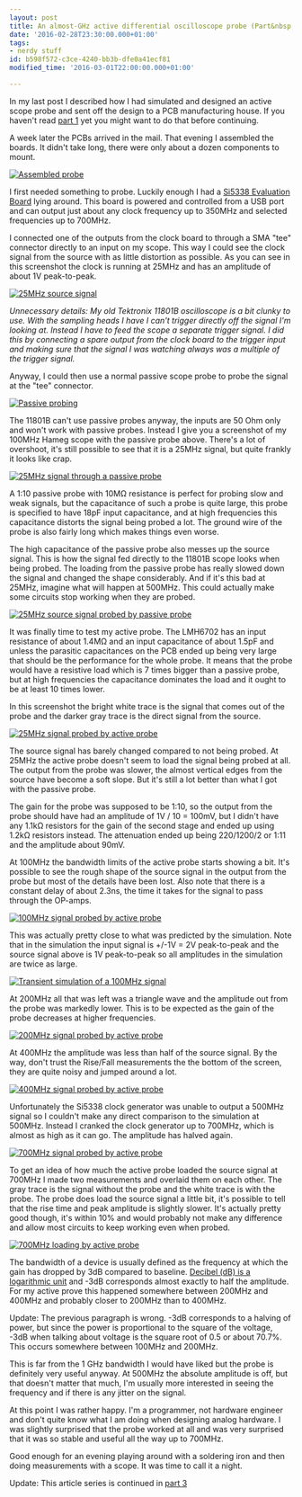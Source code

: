 ```yaml
---
layout: post
title: An almost-GHz active differential oscilloscope probe (Part&nbsp;2)
date: '2016-02-28T23:30:00.000+01:00'
tags:
- nerdy stuff
id: b598f572-c3ce-4240-bb3b-dfe0a41ecf81
modified_time: '2016-03-01T22:00:00.000+01:00'

---
```


In my last post I described how I had simulated and designed an active
scope probe and sent off the design to a PCB manufacturing house.  If
you haven't read [part&nbsp;1]({{site.baseurl}}/2016/02/26/ghz-differential-probe.html) yet
you might want to do that before continuing.

A week later the PCBs arrived in the mail.  That evening I assembled
the boards.  It didn't take long, there were only about a dozen
components to mount.

[![Assembled probe]({{site.baseurl}}/images/2016-02-28-ghz-differential-probe-2/assembled-probe.jpg)]({{site.baseurl}}/images/2016-02-28-ghz-differential-probe-2/assembled-probe.jpg)

I first needed something to probe.  Luckily enough I had a [Si5338
Evaluation
Board](https://www.silabs.com/products/clocksoscillators/clock-generator/Pages/Si5338-EVB.aspx)
lying around.  This board is powered and controlled from a USB port and
can output just about any clock frequency up to 350MHz and selected
frequencies up to 700MHz.

I connected one of the outputs from the clock board to through a SMA
"tee" connector directly to an input on my scope.  This way I could
see the clock signal from the source with as little distortion as
possible.  As you can see in this screenshot the clock is running at
25MHz and has an amplitude of about 1V peak-to-peak.

[![25MHz source signal]({{site.baseurl}}/images/2016-02-28-ghz-differential-probe-2/source-25.png)]({{site.baseurl}}/images/2016-02-28-ghz-differential-probe-2/source-25.png)

_Unnecessary details: My old Tektronix 11801B oscilloscope is a bit
clunky to use.  With the sampling heads I have I can't trigger
directly off the signal I'm looking at.  Instead I have to feed the
scope a separate trigger signal.  I did this by connecting a spare
output from the clock board to the trigger input and making sure that
the signal I was watching always was a multiple of the trigger
signal._

Anyway, I could then use a normal passive scope probe to probe the
signal at the "tee" connector.

[![Passive probing]({{site.baseurl}}/images/2016-02-28-ghz-differential-probe-2/passive-probing.jpg)]({{site.baseurl}}/images/2016-02-28-ghz-differential-probe-2/passive-probing.jpg)

The 11801B can't use passive probes anyway, the inputs are 50 Ohm only
and won't work with passive probes.  Instead I give you a screenshot
of my 100MHz Hameg scope with the passive probe above.  There's a lot
of overshoot, it's still possible to see that it is a 25MHz signal,
but quite frankly it looks like crap.

[![25MHz signal through a passive probe]({{site.baseurl}}/images/2016-02-28-ghz-differential-probe-2/passive-25.png)]({{site.baseurl}}/images/2016-02-28-ghz-differential-probe-2/passive-25.png)

A 1:10 passive probe with 10MΩ resistance is perfect for probing slow
and weak signals, but the capacitance of such a probe is quite large,
this probe is specified to have 18pF input capacitance, and at high
frequencies this capacitance distorts the signal being probed a lot.
The ground wire of the probe is also fairly long which makes things
even worse.

The high capacitance of the passive probe also messes up the source
signal.  This is how the signal fed directly to the 11801B scope looks
when being probed.  The loading from the passive probe has really
slowed down the signal and changed the shape considerably.  And if
it's this bad at 25MHz, imagine what will happen at 500MHz.  This
could actually make some circuits stop working when they are probed.

[![25MHz source signal probed by passive probe]({{site.baseurl}}/images/2016-02-28-ghz-differential-probe-2/source-passive-25.png)]({{site.baseurl}}/images/2016-02-28-ghz-differential-probe-2/source-passive-25.png)

It was finally time to test my active probe.  The LMH6702 has an input
resistance of about 1.4MΩ and an input capacitance of about 1.5pF and
unless the parasitic capacitances on the PCB ended up being very large
that should be the performance for the whole probe.  It means that the
probe would have a resistive load which is 7 times bigger than a
passive probe, but at high frequencies the capacitance dominates the
load and it ought to be at least 10 times lower.

In this screenshot the bright white trace is the signal that comes out
of the probe and the darker gray trace is the direct signal from the
source.

[![25MHz signal probed by active probe]({{site.baseurl}}/images/2016-02-28-ghz-differential-probe-2/active-25.png)]({{site.baseurl}}/images/2016-02-28-ghz-differential-probe-2/active-25.png)

The source signal has barely changed compared to not being probed.  At
25MHz the active probe doesn't seem to load the signal being probed at
all.  The output from the probe was slower, the almost vertical edges
from the source have become a soft slope.  But it's still a lot better
than what I got with the passive probe.

The gain for the probe was supposed to be 1:10, so the output from the
probe should have had an amplitude of
1V&nbsp;/&nbsp;10&nbsp;=&nbsp;100mV, but I didn't have any 1.1kΩ
resistors for the gain of the second stage and ended up using 1.2kΩ
resistors instead.  The attenuation ended up being 220/1200/2 or 1:11
and the amplitude about 90mV.

At 100MHz the bandwidth limits of the active probe starts showing a
bit.  It's possible to see the rough shape of the source signal in the
output from the probe but most of the details have been lost.  Also
note that there is a constant delay of about 2.3ns, the time it takes
for the signal to pass through the OP-amps.

[![100MHz signal probed by active probe]({{site.baseurl}}/images/2016-02-28-ghz-differential-probe-2/active-100.png)]({{site.baseurl}}/images/2016-02-28-ghz-differential-probe-2/active-100.png)

This was actually pretty close to what was predicted by the
simulation.  Note that in the simulation the input signal is
+/-1V&nbsp;=&nbsp;2V peak-to-peak and the source signal above is 1V
peak-to-peak so all amplitudes in the simulation are twice as large.

[![Transient simulation of a 100MHz signal]({{site.baseurl}}/images/2016-02-26-ghz-differential-probe/simulation-100.png)]({{site.baseurl}}/images/2016-02-26-ghz-differential-probe/simulation-100.png)

At 200MHz all that was left was a triangle wave and the amplitude out
from the probe was markedly lower.  This is to be expected as the gain
of the probe decreases at higher frequencies.

[![200MHz signal probed by active probe]({{site.baseurl}}/images/2016-02-28-ghz-differential-probe-2/active-200.png)]({{site.baseurl}}/images/2016-02-28-ghz-differential-probe-2/active-200.png)

At 400MHz the amplitude was less than half of the source signal.  By
the way, don't trust the Rise/Fall measurements the the bottom of the
screen, they are quite noisy and jumped around a lot.

[![400MHz signal probed by active probe]({{site.baseurl}}/images/2016-02-28-ghz-differential-probe-2/active-400.png)]({{site.baseurl}}/images/2016-02-28-ghz-differential-probe-2/active-400.png)

Unfortunately the Si5338 clock generator was unable to output a 500MHz
signal so I couldn't make any direct comparison to the simulation
at 500MHz.  Instead I cranked the clock generator up to 700MHz, which
is almost as high as it can go.  The amplitude has halved again.

[![700MHz signal probed by active probe]({{site.baseurl}}/images/2016-02-28-ghz-differential-probe-2/active-700.png)]({{site.baseurl}}/images/2016-02-28-ghz-differential-probe-2/active-700.png)

To get an idea of how much the active probe loaded the source signal
at 700MHz I made two measurements and overlaid them on each other.
The gray trace is the signal without the probe and the white trace is
with the probe.  The probe does load the source signal a little bit,
it's possible to tell that the rise time and peak amplitude is
slightly slower.  It's actually pretty good though, it's within 10%
and would probably not make any difference and allow most circuits to
keep working even when probed.

[![700MHz loading by active probe]({{site.baseurl}}/images/2016-02-28-ghz-differential-probe-2/loading-700.png)]({{site.baseurl}}/images/2016-02-28-ghz-differential-probe-2/loading-700.png)

The bandwidth of a device is usually defined as the frequency at which
the gain has dropped by 3dB compared to baseline.  [Decibel (dB) is a
logarithmic unit](https://en.wikipedia.org/wiki/Decibel) and -3dB
corresponds almost exactly to half the amplitude.  For my active prove
this happened somewhere between 200MHz and 400MHz and probably closer
to 200MHz than to 400MHz.

Update: The previous paragraph is wrong.  -3dB corresponds to a
halving of power, but since the power is proportional to the square of
the voltage, -3dB when talking about voltage is the square root of 0.5
or about 70.7%.  This occurs somewhere between 100MHz and 200MHz.

This is far from the 1 GHz bandwidth I would have liked but the probe
is definitely very useful anyway.  At 500MHz the absolute amplitude is
off, but that doesn't matter that much, I'm usually more interested in
seeing the frequency and if there is any jitter on the signal.

At this point I was rather happy.  I'm a programmer, not hardware
engineer and don't quite know what I am doing when designing analog
hardware.  I was slightly surprised that the probe worked at all and
was very surprised that it was so stable and useful all the way up to
700MHz.

Good enough for an evening playing around with a soldering iron and
then doing measurements with a scope.  It was time to call it a night.

Update: This article series is continued in [part&nbsp;3]({{site.baseurl}}/2016/03/16/ghz-differential-probe-3.html) 